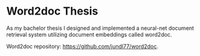# Word2doc Thesis

As my bachelor thesis I designed and implemented a neural-net document retrieval system utilizing document embeddings called word2doc.

Word2doc repository: https://github.com/jundl77/word2doc.
